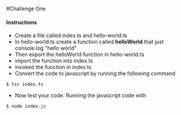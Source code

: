 #Challenge One

#### Instructions
* Create a file called index.ts and hello-world.ts
* In hello-world.ts create a function called **helloWorld** that just console.log "hello world"
* Then export the helloWorld function in hello-world.ts
* import the function into index.ts
* invoked the function in index.ts
* Convert the code to javascript by running the following command
```
$ tsc index.ts
```
* Now test your code. Running the javascript code with
```
$ node index.js
```

